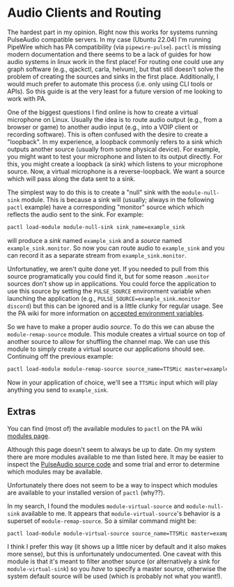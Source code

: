 # Audio Clients and Routing

The hardest part in my opinion. Right now this works for systems running
PulseAudio compatible servers. In my case (Ubuntu 22.04) I'm running PipeWire
which has PA compatibility (via `pipewire-pulse`). `pactl` is missing
modern documentation and there seems to be a lack of guides for how audio
systems in linux work in the first place! For routing one could use any graph
software (e.g., qjackctl, carla, helvum), but that still doesn't solve the
problem of creating the sources and sinks in the first place. Additionally,
I would much prefer to automate this process (i.e. only using CLI tools or APIs).
So this guide is at the very least for a future version of me looking to
work with PA.

One of the biggest questions I find online is how to create a virtual
microphone on Linux. Usually the idea is to route audio output (e.g., from a
browser or game) to another audio input (e.g., into a VOIP client or recording
software). This is often confused with the desire to create a "loopback".
In my experience, a loopback commonly refers to a sink which outputs another
source (usually from some physical device). For example,
you might want to test your microphone and listen to its
output directly. For this, you might create a loopback (a sink) which listens to
your microphone source. Now, a virtual microphone is a reverse-loopback. We
want a source which will pass along the data sent to a sink.

The simplest way to do this is to create a "null" sink with the
`module-null-sink` module. This is
because a sink will (usually; always in the following `pactl` example) have a
corresponding "monitor" source which which reflects the audio sent to the sink.
For example:

```bash
pactl load-module module-null-sink sink_name=example_sink
```

will produce a *sink* named `example_sink` and a *source* named
`example_sink.monitor`. So now you can route audio to `example_sink` and you
can record it as a separate stream from `example_sink.monitor`.

Unfortunatley, we aren't quite done yet. If you needed to pull from this source
programatically you could find it, but for some reason `.monitor` sources
don't show up in applications. You could force the application to use this
source by setting the `PULSE_SOURCE` environment variable when launching
the application (e.g., `PULSE_SOURCE=example_sink.monitor discord`) but this can be
ignored and is a little clunky for regular usage. See the PA wiki for
more information on [accepted environment variables](https://www.freedesktop.org/wiki/Software/PulseAudio/FAQ/#whatenvironmentvariablesdoespulseaudiocareabout).

So we have to make a proper audio *source*. To do this we can abuse the
`module-remap-source` module. This module creates a virtual source
on top of another source to allow for shuffling the channel map. We can use
this module to simply create a virtual source our applications should see.
Continuing off the previous example:
```bash
pactl load-module module-remap-source source_name=TTSMic master=example_sink.monitor
```

Now in your application of choice, we'll see a `TTSMic` input which will play
anything you send to `example_sink`.



## Extras

You can find (most of) the available modules to `pactl` on the PA wiki
[modules page](https://www.freedesktop.org/wiki/Software/PulseAudio/Documentation/User/Modules/).

Although this page doesn't seem to always be up to date. On my system there are
more modules available to me than listed here. It may be easier to inspect
the [PulseAudio source code](https://gitlab.freedesktop.org/pulseaudio/pulseaudio/-/blob/master/src/modules/)
and some trial and error to determine which modules may be available.

Unfortunately there does not seem to be a way to inspect which modules are
available to your installed version of `pactl` (why??).

In my search, I found the modules `module-virtual-source` and `module-null-sink`
available to me. It appears that `module-virtual-source`'s behavior is a
superset of `module-remap-source`. So a similar command might be:
```bash
pactl load-module module-virtual-source source_name=TTSMic master=example_sink.monitor
```

I think I prefer this way (it shows up a little nicer by default and it also
makes more sense), but this is unfortunately undocumented. One caveat with this
module is that it's meant to filter another source (or alternatively a sink for
`module-virtual-sink`) so you *have* to specify a master source, otherwise
the system default source will be used (which is probably not what you want!).


